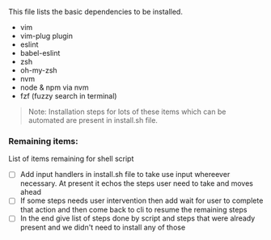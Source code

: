 This file lists the basic dependencies to be installed.

* vim
* vim-plug plugin
* eslint
* babel-eslint
* zsh
* oh-my-zsh
* nvm
* node & npm via nvm
* fzf (fuzzy search in terminal)

> Note: Installation steps for lots of these items which can be automated are
> present in install.sh file.

### Remaining items:

List of items remaining for shell script

* [ ] Add input handlers in install.sh file to take use input whereever
    necessary. At present it echos the steps user need to take and moves ahead
* [ ] If some steps needs user intervention then add wait for user to complete
    that action and then come back to cli to resume the remaining steps
* [ ] In the end give list of steps done by script and steps that were already
    present and we didn't need to install any of those
